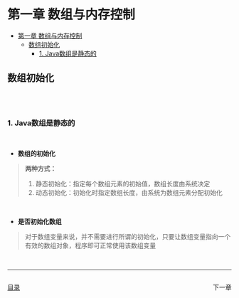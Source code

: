 # 第一章 数组与内存控制

- [第一章 数组与内存控制](#第一章-数组与内存控制)
  - [数组初始化](#数组初始化)
    - [1. Java数组是静态的](#1-java数组是静态的)

## 数组初始化

<br/>
<br/>

### 1. Java数组是静态的

<br/>

- **数组的初始化**
> **两种方式：** <br/>
> 1. 静态初始化：指定每个数组元素的初始值，数组长度由系统决定
> 2. 动态初始化：初始化时指定数组长度，由系统为数组元素分配初始化

<br/>

- **是否初始化数组**
> 对于数组变量来说，并不需要进行所谓的初始化，只要让数组变量指向一个有效的数组对象，程序即可正常使用该数组变量

<br/>


---

<div style="display:flex;justify-content:space-between;">
    <p><a href="../index.md">目录</a</p>
    <p><a>下一章</a></p>
</div>


